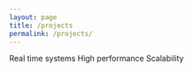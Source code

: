 ```yaml
---
layout: page
title: /projects
permalink: /projects/
---
```


Real time systems
High performance 
Scalability

